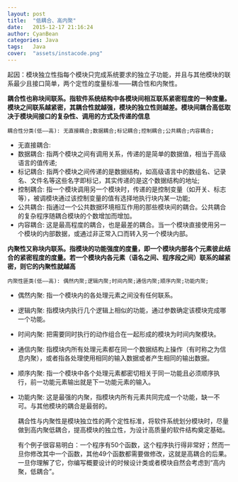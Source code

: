 ```yaml
---
layout: post
title:  "低耦合、高内聚"
date:   2015-12-17 21:16:24
author: CyanBean
categories: Java
tags:   Java
cover:  "assets/instacode.png"
---
```


  起因：模块独立性指每个模块只完成系统要求的独立子功能，并且与其他模块的联系最少且接口简单，两个定性的度量标准――耦合性和内聚性。

**耦合性也称块间联系。指软件系统结构中各模块间相互联系紧密程度的一种度量。模块之间联系越紧密，其耦合性就越强，模块的独立性则越差。模块间耦合高低取决于模块间接口的复杂性、调用的方式及传递的信息**

    耦合性分类(低――高): 无直接耦合;数据耦合;标记耦合;控制耦合;公共耦合;内容耦合;

* 无直接耦合: 
* 数据耦合: 指两个模块之间有调用关系，传递的是简单的数据值，相当于高级语言的值传递; 
* 标记耦合: 指两个模块之间传递的是数据结构，如高级语言中的数组名、记录名、文件名等这些名字即标记，其实传递的是这个数据结构的地址; 
* 控制耦合: 指一个模块调用另一个模块时，传递的是控制变量（如开关、标志等），被调模块通过该控制变量的值有选择地执行块内某一功能; 
* 公共耦合: 指通过一个公共数据环境相互作用的那些模块间的耦合。公共耦合的复杂程序随耦合模块的个数增加而增加。 
* 内容耦合: 这是最高程度的耦合，也是最差的耦合。当一个模块直接使用另一个模块的内部数据，或通过非正常入口而转入另一个模块内部。 
 
**内聚性又称块内联系。指模块的功能强度的度量，即一个模块内部各个元素彼此结合的紧密程度的度量。若一个模块内各元素（语名之间、程序段之间）联系的越紧密，则它的内聚性就越高** 

    内聚性匪类(低――高): 偶然内聚;逻辑内聚;时间内聚;通信内聚;顺序内聚;功能内聚;

* 偶然内聚: 指一个模块内的各处理元素之间没有任何联系。 
* 逻辑内聚: 指模块内执行几个逻辑上相似的功能，通过参数确定该模块完成哪一个功能。 
* 时间内聚: 把需要同时执行的动作组合在一起形成的模块为时间内聚模块。 
* 通信内聚: 指模块内所有处理元素都在同一个数据结构上操作（有时称之为信息内聚），或者指各处理使用相同的输入数据或者产生相同的输出数据。 
* 顺序内聚: 指一个模块中各个处理元素都密切相关于同一功能且必须顺序执行，前一功能元素输出就是下一功能元素的输入。 
* 功能内聚: 这是最强的内聚，指模块内所有元素共同完成一个功能，缺一不可。与其他模块的耦合是最弱的。 
 

    耦合性与内聚性是模块独立性的两个定性标准，将软件系统划分模块时，尽量做到高内聚低耦合，提高模块的独立性，为设计高质量的软件结构奠定基础。
 
    有个例子很容易明白：一个程序有50个函数，这个程序执行得非常好；然而一旦你修改其中一个函数，其他49个函数都需要做修改，这就是高耦合的后果。
一旦你理解了它，你编写概要设计的时候设计类或者模块自然会考虑到“高内聚，低耦合”。